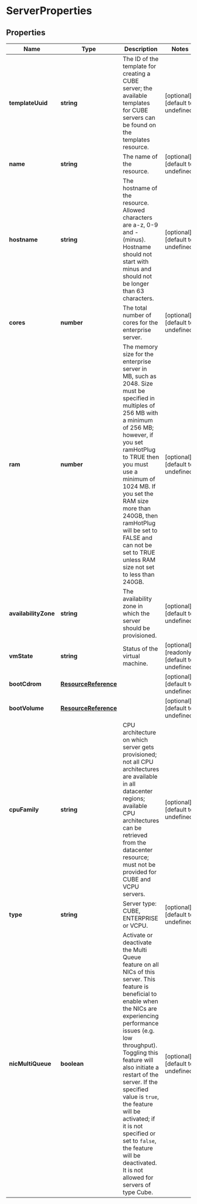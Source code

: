 # ServerProperties

## Properties
| Name | Type | Description | Notes |
| ------------ | ------------- | ------------- | ------------- |
| **templateUuid** | **string** | The ID of the template for creating a CUBE server; the available templates for CUBE servers can be found on the templates resource. | [optional] [default to undefined] |
| **name** | **string** | The name of the  resource. | [optional] [default to undefined] |
| **hostname** | **string** | The hostname of the  resource. Allowed characters are a-z, 0-9 and - (minus). Hostname should not start with minus and should not be longer than 63 characters. | [optional] [default to undefined] |
| **cores** | **number** | The total number of cores for the enterprise server. | [optional] [default to undefined] |
| **ram** | **number** | The memory size for the enterprise server in MB, such as 2048. Size must be specified in multiples of 256 MB with a minimum of 256 MB; however, if you set ramHotPlug to TRUE then you must use a minimum of 1024 MB. If you set the RAM size more than 240GB, then ramHotPlug will be set to FALSE and can not be set to TRUE unless RAM size not set to less than 240GB. | [optional] [default to undefined] |
| **availabilityZone** | **string** | The availability zone in which the server should be provisioned. | [optional] [default to undefined] |
| **vmState** | **string** | Status of the virtual machine. | [optional] [readonly] [default to undefined] |
| **bootCdrom** | [**ResourceReference**](ResourceReference.md) |  | [optional] [default to undefined] |
| **bootVolume** | [**ResourceReference**](ResourceReference.md) |  | [optional] [default to undefined] |
| **cpuFamily** | **string** | CPU architecture on which server gets provisioned; not all CPU architectures are available in all datacenter regions; available CPU architectures can be retrieved from the datacenter resource; must not be provided for CUBE and VCPU servers. | [optional] [default to undefined] |
| **type** | **string** | Server type: CUBE, ENTERPRISE or VCPU. | [optional] [default to undefined] |
| **nicMultiQueue** | **boolean** | Activate or deactivate the Multi Queue feature on all NICs of this server. This feature is beneficial to  enable when the NICs are experiencing performance issues (e.g. low throughput). Toggling this feature will also initiate a restart of the server. If the specified value is `true`, the feature will  be activated; if it is not specified or set to `false`, the feature will be deactivated. It is not allowed for servers of type Cube. | [optional] [default to undefined] |


